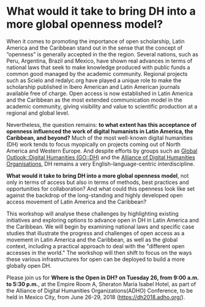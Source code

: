 # What would it take to bring DH into a more global openness model?

When it comes to promoting the importance of open scholarship, Latin America and the Caribbean stand out in the sense that the concept of “openness” is generally accepted in the the region. Several nations, such as Peru, Argentina, Brazil and Mexico, have shown real advances in terms of national laws that seek to make knowledge produced with public funds a common good managed by the academic community. Regional projects such as Scielo and redalyc.org have played a unique role to make the scholarship published in Ibero American and Latin American journals available free of charge. Open access is now established in Latin America and the Caribbean as the most extended communication model in the academic community, giving visibility and value to scientific production at a regional and global level. 

Nevertheless, the question remains:  **to what extent has this acceptance of openness influenced the work of digital humanists in Latin America, the Caribbean, and beyond?** Much of the most well-known digital humanities (DH) work tends to focus myopically on projects coming out of North America and Western Europe. And despite efforts by groups such as [Global Outlook::Digital Humanities (GO::DH)](http://www.globaloutlookdh.org/) and the [Alliance of Digital Humanities Organisations](https://adho.org/), DH remains a very English-language-centric interdiscipline. 

**What would it take to bring DH into a more global openness model**, not only in terms of access but also in terms of methods, best practices and opportunities for collaboration? And what could this openness look like set against the backdrop of the long-standing and highly developed open access movement of Latin America and the Caribbean?

This workshop will analyse these challenges by highlighting existing initiatives and exploring options to advance open in DH in Latin America and the Caribbean. We will begin by examining national laws and specific case studies that illustrate the progress and challenges of open access as a movement in Latin America and the Caribbean, as well as the global context, including a practical approach to deal with the "different open accesses in the world." The workshop will then shift to focus on the ways these various infrastructures for open can be deployed to build a more globally open DH. 

Please join us for **Where is the Open in DH? on Tuesday 26, from 9:00 a.m. to 5:30 p.m.**, at the Empire Room A, Sheraton María Isabel Hotel, as part of the Alliance of Digital Humanities Organizations(ADHO) Conference, to be held in Mexico City, from June 26-29, 2018 (https://dh2018.adho.org/).

